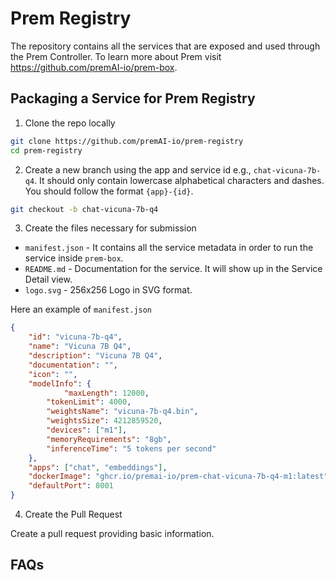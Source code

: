 # Prem Registry

The repository contains all the services that are exposed and used through the Prem Controller. To learn more about Prem visit https://github.com/premAI-io/prem-box.

## Packaging a Service for Prem Registry

1. Clone the repo locally

```bash
git clone https://github.com/premAI-io/prem-registry
cd prem-registry
```

2. Create a new branch using the app and service id e.g., `chat-vicuna-7b-q4`. It should only contain lowercase alphabetical characters and dashes. You should follow the format `{app}-{id}`.

```bash
git checkout -b chat-vicuna-7b-q4
```

3. Create the files necessary for submission

- `manifest.json` - It contains all the service metadata in order to run the service inside `prem-box`.
- `README.md` - Documentation for the service. It will show up in the Service Detail view.
- `logo.svg` - 256x256 Logo in SVG format.

Here an example of `manifest.json`

```json
{
    "id": "vicuna-7b-q4",
    "name": "Vicuna 7B Q4",
    "description": "Vicuna 7B Q4",
    "documentation": "",
    "icon": "",
    "modelInfo": {
            "maxLength": 12000,
        "tokenLimit": 4000,
        "weightsName": "vicuna-7b-q4.bin",
        "weightsSize": 4212859520,
        "devices": ["m1"],
        "memoryRequirements": "8gb",
        "inferenceTime": "5 tokens per second"
    },
    "apps": ["chat", "embeddings"],
    "dockerImage": "ghcr.io/premai-io/prem-chat-vicuna-7b-q4-m1:latest",
    "defaultPort": 8001
}
```

4. Create the Pull Request

Create a pull request providing basic information.

## FAQs
